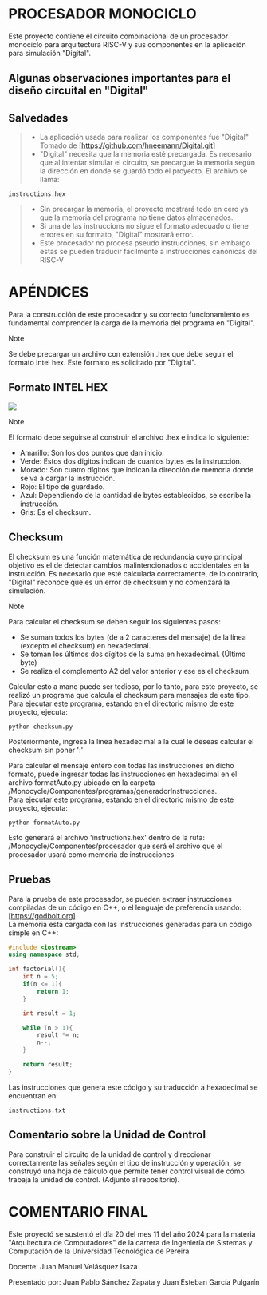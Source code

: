 # PROCESADOR MONOCICLO
Este proyecto contiene el circuito combinacional de un procesador monociclo para arquitectura RISC-V y sus componentes en la aplicación para simulación "Digital". 

## Algunas observaciones importantes para el diseño circuital en "Digital"

## Salvedades
> * La aplicación usada para realizar los componentes fue "Digital" Tomado de [https://github.com/hneemann/Digital.git]  
> * "Digital" necesita que la memoria esté precargada. Es necesario que al intentar simular el circuito, se precargue la memoria según la dirección en donde se guardó todo el proyecto. El archivo se llama:
```
instructions.hex
```  
> * Sin precargar la memoria, el proyecto mostrará todo en cero ya que la memoria del programa no tiene datos almacenados. 
> * Si una de las instruccions no sigue el formato adecuado o tiene errores en su formato, "Digital" mostrará error.
> * Este procesador no procesa pseudo instrucciones, sin embargo estas se pueden traducir fácilmente a instrucciones canónicas del RISC-V

# APÉNDICES

Para la construcción de este procesador y su correcto funcionamiento es fundamental comprender la carga de la memoria del programa en "Digital". 

>[!NOTE]
> Se debe precargar un archivo con extensión .hex que debe seguir el formato intel hex. Este formato es solicitado por "Digital".

## Formato INTEL HEX
![](https://www.flx.cat/media/2010-11-17/featured.jpg)

>[!NOTE]
> El formato debe seguirse al construir el archivo .hex e indica lo siguiente:
> * Amarillo: Son los dos puntos que dan inicio.
> * Verde: Estos dos digitos indican de cuantos bytes es la instrucción.
> * Morado: Son cuatro dígitos que indican la dirección de memoria donde se va a cargar la instrucción.
> * Rojo: El tipo de guardado.
> * Azul: Dependiendo de la cantidad de bytes establecidos, se escribe la instrucción.
> * Gris: Es el checksum.

## Checksum

El checksum es una función matemática de redundancia cuyo principal objetivo es el de detectar cambios malintencionados o accidentales en la instrucción. Es necesario que esté calculada correctamente, de lo contrario, "Digital" reconoce que es un error de checksum y no comenzará la simulación.  

>[!NOTE]
> Para calcular el checksum se deben seguir los siguientes pasos:
> * Se suman todos los bytes (de a 2 caracteres del mensaje) de la línea (excepto el checksum) en hexadecimal.
> * Se toman los últimos dos dígitos de la suma en hexadecimal. (Último byte)
> * Se realiza el complemento A2 del valor anterior y ese es el checksum

Calcular esto a mano puede ser tedioso, por lo tanto, para este proyecto, se realizó un programa que calcula el checksum para mensajes de este tipo.  
Para ejecutar este programa, estando en el directorio mismo de este proyecto, ejecuta: 
```
python checksum.py
```
Posteriormente, ingresa la linea hexadecimal a la cual le deseas calcular el checksum sin poner ':'

Para calcular el mensaje entero con todas las instrucciones en dicho formato, puede ingresar todas las instrucciones en hexadecimal en el archivo formatAuto.py ubicado en la carpeta /Monocycle/Componentes/programas/generadorInstrucciones.  
Para ejecutar este programa, estando en el directorio mismo de este proyecto, ejecuta:
```
python formatAuto.py
```

Esto generará el archivo 'instructions.hex' dentro de la ruta: /Monocycle/Componentes/procesador que será el archivo que el procesador usará como memoria de instrucciones

## Pruebas
Para la prueba de este procesador, se pueden extraer instrucciones compiladas de un código en C++, o el lenguaje de preferencia usando: [https://godbolt.org]  
La memoria está cargada con las instrucciones generadas para un código simple en C++:

```C++
#include <iostream>
using namespace std;

int factorial(){
    int n = 5;
    if(n <= 1){
        return 1;
    }

    int result = 1;

    while (n > 1){
        result *= n;
        n--;
    }

    return result;
}

```

Las instrucciones que genera este código y su traducción a hexadecimal se encuentran en:
```
instructions.txt
```

## Comentario sobre la Unidad de Control
Para construir el circuito de la unidad de control y direccionar correctamente las señales según el tipo de instrucción y operación, se construyó una hoja de cálculo que permite tener control visual de cómo trabaja la unidad de control. (Adjunto al repositorio).

# COMENTARIO FINAL
Este proyectó se sustentó el día 20 del mes 11 del año 2024 para la materia "Arquitectura de Computadores" de la carrera de Ingeniería de Sistemas y Computación de la Universidad Tecnológica de Pereira.

Docente: Juan Manuel Velásquez Isaza

Presentado por: Juan Pablo Sánchez Zapata y Juan Esteban García Pulgarín

